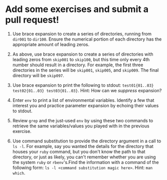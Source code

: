 # Add some exercises and submit a pull request!

1. Use brace expansion to create a series of directories, running from `dir001` to `dir100`. Ensure the numerical portion of each directory has the appropriate amount of leading zeros.

1. As above, use brace expansion to create a series of directories with leading zeros from `skip001` to `skip100`, but this time only every 4th number should result in a directory. For example, the first three directories in the series will be `skip001`, `skip005`, and `skip009`. The final directory will be `skip097`.

1. Use brace expansion to print the following to stdout: `test01{01..03} test02{01..03} test03{01..03}`. Hint: How can we _suppress_ expansion?

1. Enter `env` to print a list of environmental variables. Identify a few that interest you and practice parameter expansion by echoing their values to stdout.

1. Review `grep` and the just-used `env` by using these two commands to retrieve the same variables/values you played with in the previous exercise.

1. Use command substitution to provide the directory argument in a call to `ls -l`.  For example, say you wanted the details for the directory that houses your `ruby` command, but you don't know the path to that directory, or just as likely, you can't remember whether you are using the system `ruby` or `rbenv`'s.Find the information with a command of the following form: `ls -l <command substitution magic here>`. Hint: `man which`.
